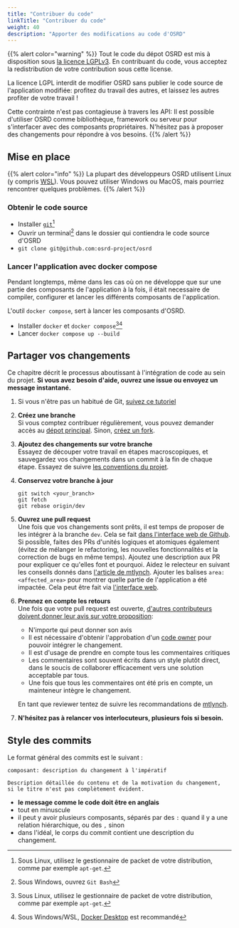 ```yaml
---
title: "Contribuer du code"
linkTitle: "Contribuer du code"
weight: 40
description: "Apporter des modifications au code d'OSRD"
---
```


{{% alert color="warning" %}}
Tout le code du dépot OSRD est mis à disposition sous [la licence LGPLv3](https://choosealicense.com/licenses/lgpl-3.0/).
En contribuant du code, vous acceptez la redistribution de votre contribution sous cette license.

La licence LGPL interdit de modifier OSRD sans publier le code source de l'application modifiée: profitez du travail des autres, et laissez les autres profiter de votre travail !

Cette contrainte n'est pas contagieuse à travers les API: Il est possible d'utiliser OSRD comme bibliothèque, framework ou serveur pour s'interfacer avec des composants propriétaires. N'hésitez pas à proposer des changements pour répondre à vos besoins.
{{% /alert %}}

## Mise en place

{{% alert color="info" %}}
La plupart des développeurs OSRD utilisent Linux  (y compris [WSL](https://learn.microsoft.com/fr-fr/windows/wsl/)). Vous pouvez utiliser Windows ou MacOS, mais pourriez rencontrer quelques problèmes.
{{% /alert %}}

### Obtenir le code source

- Installer [`git`](https://git-scm.com/)[^package-manager]
- Ouvrir un terminal[^git-bash] dans le dossier qui contiendra le code source d'OSRD
- `git clone git@github.com:osrd-project/osrd`

### Lancer l'application avec docker compose

Pendant longtemps, même dans les cas où on ne développe que sur une partie des composants de l'application à la fois, il était necessaire de compiler, configurer et lancer les différents composants de l'application.

L'outil `docker compose`, sert à lancer les composants d'OSRD.

- Installer `docker` et `docker compose`[^package-manager][^docker-desktop]
- Lancer `docker compose up --build`

[^package-manager]: Sous Linux, utilisez le gestionnaire de packet de votre distribution, comme par exemple `apt-get`.
[^git-bash]: Sous Windows, ouvrez `Git Bash`
[^docker-desktop]: Sous Windows/WSL, [Docker Desktop](https://www.docker.com/products/docker-desktop/) est recommandé

## Partager vos changements

Ce chapitre décrit le processus aboutissant à l'intégration de code au sein du projet. **Si vous avez besoin d'aide, ouvrez une issue ou envoyez un message instantané.**

1. Si vous n'être pas un habitué de Git, [suivez ce tutoriel](https://learngitbranching.js.org/)

2. **Créez une branche**  
   Si vous comptez contribuer régulièrement, vous pouvez demander accès au [dépot principal](https://github.com/osrd-project/osrd). Sinon, [créez un fork](https://github.com/osrd-project/osrd/fork).

3. **Ajoutez des changements sur votre branche**  
   Essayez de découper votre travail en étapes macroscopiques, et sauvegardez vos changements dans un commit à la fin de chaque étape. Essayez de suivre [les conventions du projet](../conventions/).

4. **Conservez votre branche à jour**

   ```
   git switch <your_branch>
   git fetch
   git rebase origin/dev
   ```

5. **Ouvrez une pull request**  
   Une fois que vos changements sont prêts, il est temps de proposer de les intégrer à la branche `dev`. Cela se fait [dans l'interface web de Github](https://docs.github.com/en/pull-requests/collaborating-with-pull-requests/proposing-changes-to-your-work-with-pull-requests/creating-a-pull-request).
   Si possible, faites des PRs d'unités logiques et atomiques également (évitez de mélanger le refactoring, les nouvelles fonctionnalités et la correction de bugs en même temps).
   Ajoutez une description aux PR pour expliquer ce qu'elles font et pourquoi.
   Aidez le relecteur en suivant les conseils donnés dans [l'article de mtlynch](https://mtlynch.io/code-review-love/).
   Ajouter les balises `area:<affected_area>` pour montrer quelle partie de l'application a été impactée.
   Cela peut être fait via [l'interface web](https://docs.github.com/en/pull-requests/collaborating-with-pull-requests/proposing-changes-to-your-work-with-pull-requests/creating-a-pull-request).

6. **Prennez en compte les retours**  
   Une fois que votre pull request est ouverte, [d'autres contributeurs doivent donner leur avis sur votre proposition](https://docs.github.com/en/pull-requests/collaborating-with-pull-requests/reviewing-changes-in-pull-requests/about-pull-request-reviews):

   - N'importe qui peut donner son avis
   - Il est nécessaire d'obtenir l'approbation d'un [code owner](https://github.com/osrd-project/osrd/blob/dev/.github/CODEOWNERS) pour pouvoir intégrer le changement.
   - Il est d'usage de prendre en compte tous les commentaires critiques
   - Les commentaires sont souvent écrits dans un style plutôt direct, dans le soucis de collaborer efficacement vers une solution acceptable par tous.
   - Une fois que tous les commentaires ont été pris en compte, un mainteneur intègre le changement.

   En tant que reviewer tentez de suivre les recommandations de [mtlynch](https://mtlynch.io/human-code-reviews-1/).

7. **N'hésitez pas à relancer vos interlocuteurs, plusieurs fois si besoin.**

## Style des commits

Le format général des commits est le suivant :

```
composant: description du changement à l'impératif

Description détaillée du contenu et de la motivation du changement,
si le titre n'est pas complètement évident.
```

- **le message comme le code doit être en anglais**
- tout en minuscule
- il peut y avoir plusieurs composants, séparés par des `:` quand il y a une relation hiérarchique, ou des `,` sinon
- dans l'idéal, le corps du commit contient une description du changement.
